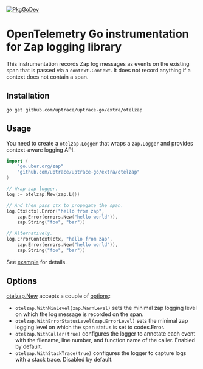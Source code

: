 [![PkgGoDev](https://pkg.go.dev/badge/github.com/uptrace/uptrace-go/extra/otelzap)](https://pkg.go.dev/github.com/uptrace/uptrace-go/extra/otelzap)

# OpenTelemetry Go instrumentation for Zap logging library

This instrumentation records Zap log messages as events on the existing span that is passed via a
`context.Context`. It does not record anything if a context does not contain a span.

## Installation

```shell
go get github.com/uptrace/uptrace-go/extra/otelzap
```

## Usage

You need to create a `otelzap.Logger` that wraps a `zap.Logger` and provides context-aware logging
API.

```go
import (
    "go.uber.org/zap"
    "github.com/uptrace/uptrace-go/extra/otelzap"
)

// Wrap zap logger.
log := otelzap.New(zap.L())

// And then pass ctx to propagate the span.
log.Ctx(ctx).Error("hello from zap",
	zap.Error(errors.New("hello world")),
	zap.String("foo", "bar"))

// Alternatively.
log.ErrorContext(ctx, "hello from zap",
	zap.Error(errors.New("hello world")),
	zap.String("foo", "bar"))
```

See [example](/example/) for details.

## Options

[otelzap.New](https://pkg.go.dev/github.com/uptrace/uptrace-go/extra/otelzap#New) accepts a couple
of [options](https://pkg.go.dev/github.com/uptrace/uptrace-go/extra/otelzap#Option):

- `otelzap.WithMinLevel(zap.WarnLevel)` sets the minimal zap logging level on which the log message
  is recorded on the span.
- `otelzap.WithErrorStatusLevel(zap.ErrorLevel)` sets the minimal zap logging level on which the
  span status is set to codes.Error.
- `otelzap.WithCaller(true)` configures the logger to annotate each event with the filename, line
  number, and function name of the caller. Enabled by default.
- `otelzap.WithStackTrace(true)` configures the logger to capture logs with a stack trace. Disabled
  by default.
